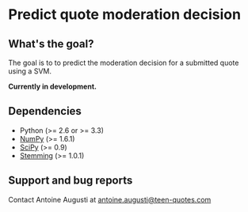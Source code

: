 Predict quote moderation decision
==========

## What's the goal?
The goal is to to predict the moderation decision for a submitted quote using a SVM.

**Currently in development.**

## Dependencies
- Python (>= 2.6 or >= 3.3)
- [NumPy](http://www.numpy.org) (>= 1.6.1)
- [SciPy](http://www.scipy.org/install.html) (>= 0.9)
- [Stemming](https://pypi.python.org/pypi/stemming/1.0.1) (>= 1.0.1)

## Support and bug reports
Contact Antoine Augusti at antoine.augusti@teen-quotes.com